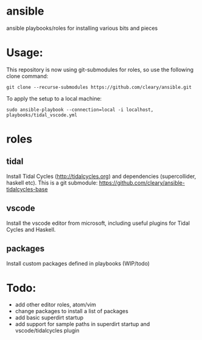 # ansible
ansible playbooks/roles for installing various bits and pieces

# Usage:
This repository is now using git-submodules for roles, so use the following clone command:

```
git clone --recurse-submodules https://github.com/cleary/ansible.git
```
To apply the setup to a local machine:

```
sudo ansible-playbook --connection=local -i localhost, playbooks/tidal_vscode.yml
```

# roles

## tidal
Install Tidal Cycles (http://tidalcycles.org) and dependencies (supercollider, haskell etc).
This is a git submodule: https://github.com/cleary/ansible-tidalcycles-base

## vscode
Install the vscode editor from microsoft, including useful plugins for Tidal Cycles and Haskell.

## packages
Install custom packages defined in playbooks (WIP/todo)

# Todo:
* add other editor roles, atom/vim
* change packages to install a list of packages
* add basic superdirt startup
* add support for sample paths in superdirt startup and vscode/tidalcycles plugin
